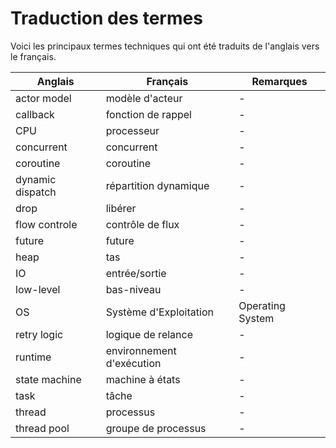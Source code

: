 # Traduction des termes

Voici les principaux termes techniques qui ont été traduits de l'anglais vers le
français.

| Anglais | Français | Remarques |
| ------- | ------ | ------ |
| actor model | modèle d'acteur | - |
| callback | fonction de rappel | - |
| CPU | processeur | - |
| concurrent | concurrent | - |
| coroutine | coroutine | - |
| dynamic dispatch | répartition dynamique | - |
| drop | libérer | - |
| flow controle | contrôle de flux | - |
| future | future | - |
| heap | tas | - |
| IO | entrée/sortie | - |
| low-level | bas-niveau | - |
| OS | Système d'Exploitation | Operating System |
| retry logic | logique de relance | - |
| runtime | environnement d'exécution | - |
| state machine | machine à états | - |
| task | tâche | - |
| thread | processus | - |
| thread pool | groupe de processus | - |
